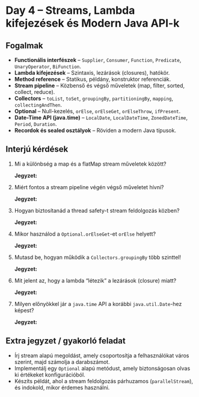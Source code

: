 # Day 4 – Streams, Lambda kifejezések és Modern Java API-k

## Fogalmak
- **Functionális interfészek** – `Supplier`, `Consumer`, `Function`, `Predicate`, `UnaryOperator`, `BiFunction`.
- **Lambda kifejezések** – Szintaxis, lezárások (closures), hatókör.
- **Method reference** – Statikus, példány, konstruktor referenciák.
- **Stream pipeline** – Közbenső és végső műveletek (map, filter, sorted, collect, reduce).
- **Collectors** – `toList`, `toSet`, `groupingBy`, `partitioningBy`, `mapping`, `collectingAndThen`.
- **Optional** – Null-kezelés, `orElse`, `orElseGet`, `orElseThrow`, `ifPresent`.
- **Date-Time API (java.time)** – `LocalDate`, `LocalDateTime`, `ZonedDateTime`, `Period`, `Duration`.
- **Recordok és sealed osztályok** – Röviden a modern Java típusok.

## Interjú kérdések
1. Mi a különbség a map és a flatMap stream műveletek között?

	**Jegyzet:**

2. Miért fontos a stream pipeline végén végső műveletet hívni?

	**Jegyzet:**

3. Hogyan biztosítanád a thread safety-t stream feldolgozás közben?

	**Jegyzet:**


4. Mikor használod a `Optional.orElseGet`-et `orElse` helyett?

	**Jegyzet:**

5. Mutasd be, hogyan működik a `Collectors.groupingBy` több szinttel!

	**Jegyzet:**

6. Mit jelent az, hogy a lambda “létezik” a lezárások (closure) miatt?

	**Jegyzet:**

7. Milyen előnyökkel jár a `java.time` API a korábbi `java.util.Date`-hez képest?

	**Jegyzet:**

## Extra jegyzet / gyakorló feladat
- Írj stream alapú megoldást, amely csoportosítja a felhasználókat város szerint, majd számolja a darabszámot.
- Implementálj egy `Optional` alapú metódust, amely biztonságosan olvas ki értékeket konfigurációból.
- Készíts példát, ahol a stream feldolgozás párhuzamos (`parallelStream`), és indokold, mikor érdemes használni.
